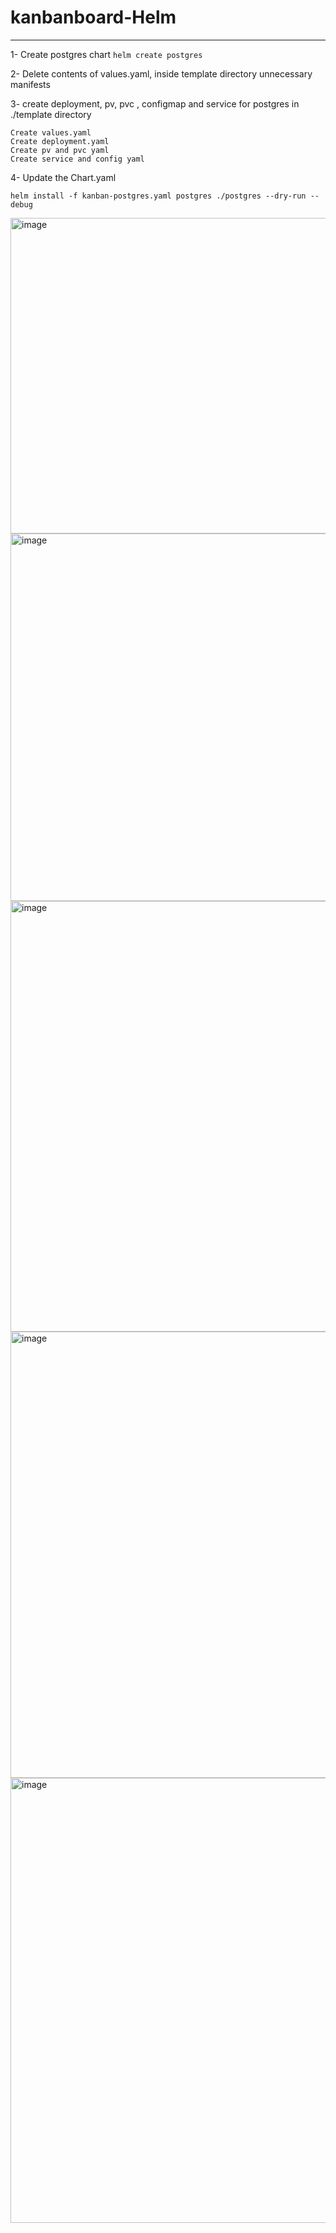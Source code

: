 # kanbanboard-Helm
-------------------------------------------------

1- Create postgres chart `helm create postgres`

2- Delete contents of values.yaml, inside template directory unnecessary manifests

3- create deployment, pv, pvc , configmap and service for postgres in ./template directory

```
Create values.yaml
Create deployment.yaml
Create pv and pvc yaml
Create service and config yaml
```

4- Update the Chart.yaml

`helm install -f kanban-postgres.yaml postgres ./postgres --dry-run --debug`

<img width="505" alt="image" src="https://github.com/sanjeetcalgary/kanbanboard/assets/103237142/37d05e8a-b007-4c44-8f52-f479e298b308">

<img width="588" alt="image" src="https://github.com/sanjeetcalgary/kanbanboard/assets/103237142/f4345ce3-588e-4196-948d-83f7ce854f89">

<img width="689" alt="image" src="https://github.com/sanjeetcalgary/kanbanboard/assets/103237142/b390ff0e-a32c-4a24-866f-ad715e8b3298">

<img width="714" alt="image" src="https://github.com/sanjeetcalgary/kanbanboard/assets/103237142/b8c75594-20ac-4863-9fb1-13c0c3d6a7c0">

<img width="712" alt="image" src="https://github.com/sanjeetcalgary/kanbanboard/assets/103237142/d6463a4a-d005-4719-9f91-31767a9477bd">


